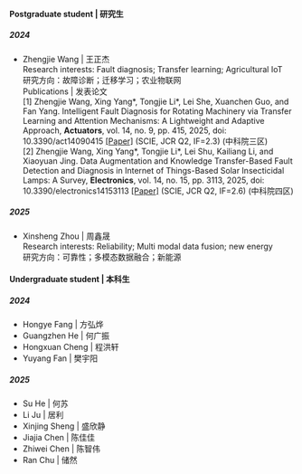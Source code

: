 
#### Postgraduate student | 研究生
##### 2024
- Zhengjie Wang | 王正杰\
Research interests: Fault diagnosis; Transfer learning; Agricultural IoT\
研究方向：故障诊断；迁移学习；农业物联网\
Publications | 发表论文\
[1] Zhengjie Wang, Xing Yang*, Tongjie Li*, Lei She, Xuanchen Guo, and Fan Yang. Intelligent Fault Diagnosis for Rotating Machinery via Transfer Learning and Attention Mechanisms: A Lightweight and Adaptive Approach, **Actuators**, vol. 14, no. 9, pp. 415, 2025, doi: 10.3390/act14090415 [[Paper]](https://doi.org/10.3390/act14090415) (SCIE, JCR Q2, IF=2.3) (中科院三区)\
[2] Zhengjie Wang, Xing Yang*, Tongjie Li*, Lei Shu, Kailiang Li, and Xiaoyuan Jing. Data Augmentation and Knowledge Transfer-Based Fault Detection and Diagnosis in Internet of Things-Based Solar Insecticidal Lamps: A Survey, **Electronics**, vol. 14, no. 15, pp. 3113, 2025, doi: 10.3390/electronics14153113 [[Paper]](https://doi.org/10.3390/electronics14153113) (SCIE, JCR Q2, IF=2.6) (中科院四区)
##### 2025
- Xinsheng Zhou | 周鑫晟\
Research interests: Reliability; Multi modal data fusion; new energy\
研究方向：可靠性；多模态数据融合；新能源

#### Undergraduate student | 本科生
##### 2024
- Hongye Fang | 方弘烨
- Guangzhen He | 何广振
- Hongxuan Cheng | 程洪轩
- Yuyang Fan | 樊宇阳
##### 2025
- Su He | 何苏
- Li Ju | 居利
- Xinjing Sheng | 盛欣静
- Jiajia Chen | 陈佳佳
- Zhiwei Chen | 陈智伟
- Ran Chu | 储然
